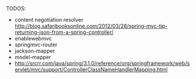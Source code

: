 TODOS: 

* content negotiation resolver http://blog.safaribooksonline.com/2012/03/28/spring-mvc-tip-returning-json-from-a-spring-controller/
* enablewebmvc
* springmvc-router
* jackson-mapper
* model-mapper
* http://srcrr.com/java/spring/3.1.0/reference/org/springframework/web/servlet/mvc/support/ControllerClassNameHandlerMapping.html
